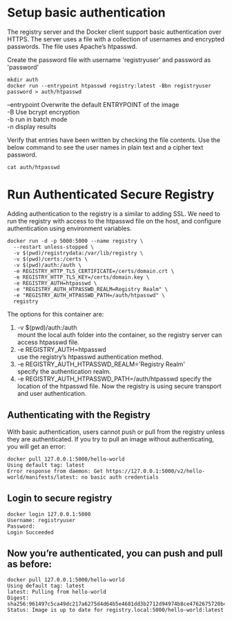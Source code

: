 # Setup basic authentication
The registry server and the Docker client support basic authentication over HTTPS. 
The server uses a file with a collection of usernames and encrypted passwords. The file uses Apache’s htpasswd.

Create the password file with username 'registryuser' and password as 'password'
    
    mkdir auth
    docker run --entrypoint htpasswd registry:latest -Bbn registryuser password > auth/htpasswd
    
–entrypoint Overwrite the default ENTRYPOINT of the image <br />
-B Use bcrypt encryption <br />
-b run in batch mode <br />
-n display results <br />

Verify that entries have been written by checking the file contents. Use the below command to see the user names in plain text
and a cipher text password.

    cat auth/htpasswd
    
# Run Authenticated Secure Registry
Adding authentication to the registry is a similar to adding SSL.
We need to run the registry with access to the htpasswd file on the host, and configure authentication using environment variables.

    docker run -d -p 5000:5000 --name registry \
      --restart unless-stopped \
      -v $(pwd)/registrydata:/var/lib/registry \
      -v $(pwd)/certs:/certs \
      -v $(pwd)/auth:/auth \
      -e REGISTRY_HTTP_TLS_CERTIFICATE=/certs/domain.crt \
      -e REGISTRY_HTTP_TLS_KEY=/certs/domain.key \
      -e REGISTRY_AUTH=htpasswd \
      -e "REGISTRY_AUTH_HTPASSWD_REALM=Registry Realm" \
      -e "REGISTRY_AUTH_HTPASSWD_PATH=/auth/htpasswd" \
      registry
The options for this container are:

1) -v $(pwd)/auth:/auth <br />
   mount the local auth folder into the container, so the registry server can access htpasswd file.
2) -e REGISTRY_AUTH=htpasswd <br />
   use the registry’s htpasswd authentication method.
3) -e REGISTRY_AUTH_HTPASSWD_REALM='Registry Realm' <br />
   specify the authentication realm.
4) -e REGISTRY_AUTH_HTPASSWD_PATH=/auth/htpasswd
   specify the location of the htpasswd file.
Now the registry is using secure transport and user authentication.


## Authenticating with the Registry
With basic authentication, users cannot push or pull from the registry unless they are authenticated. 
If you try to pull an image without authenticating, you will get an error:

    docker pull 127.0.0.1:5000/hello-world
    Using default tag: latest
    Error response from daemon: Get https://127.0.0.1:5000/v2/hello-world/manifests/latest: no basic auth credentials
    
## Login to secure registry

    docker login 127.0.0.1:5000
    Username: registryuser
    Password:
    Login Succeeded
    
## Now you’re authenticated, you can push and pull as before:

    docker pull 127.0.0.1:5000/hello-world
    Using default tag: latest
    latest: Pulling from hello-world
    Digest: sha256:961497c5ca49dc217a6275d4d64b5e4681dd3b2712d94974b8ce4762675720b4
    Status: Image is up to date for registry.local:5000/hello-world:latest
